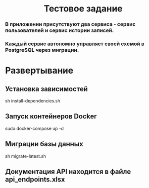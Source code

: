 <h1 align="center">Тестовое задание</h1>

### В приложении присутствуют два сервиса - сервис пользователей и сервис истории записей.

### Каждый сервис автономно управляет своей схемой в PostgreSQL через миграции.

# Развертывание

## Установка зависимостей

sh install-dependencies.sh

## Запуск контейнеров Docker

sudo docker-compose up -d

## Миграции базы данных

sh migrate-latest.sh

## Документация API находится в файле api_endpoints.xlsx
